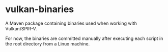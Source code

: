 # vulkan-binaries

A Maven package containing binaries used when working with Vulkan/SPIR-V.

For now, the binaries are committed manually after executing each script in the root directory from a Linux machine.


